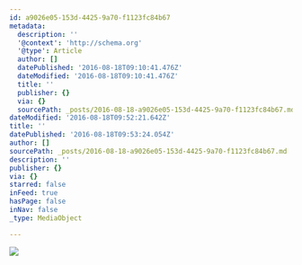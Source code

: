 ```yaml
---
id: a9026e05-153d-4425-9a70-f1123fc84b67
metadata:
  description: ''
  '@context': 'http://schema.org'
  '@type': Article
  author: []
  datePublished: '2016-08-18T09:10:41.476Z'
  dateModified: '2016-08-18T09:10:41.476Z'
  title: ''
  publisher: {}
  via: {}
  sourcePath: _posts/2016-08-18-a9026e05-153d-4425-9a70-f1123fc84b67.md
dateModified: '2016-08-18T09:52:21.642Z'
title: ''
datePublished: '2016-08-18T09:53:24.054Z'
author: []
sourcePath: _posts/2016-08-18-a9026e05-153d-4425-9a70-f1123fc84b67.md
description: ''
publisher: {}
via: {}
starred: false
inFeed: true
hasPage: false
inNav: false
_type: MediaObject

---
```

![](https://the-grid-user-content.s3-us-west-2.amazonaws.com/b881dbe2-f488-4087-b01b-45e55e4364bb.jpg)